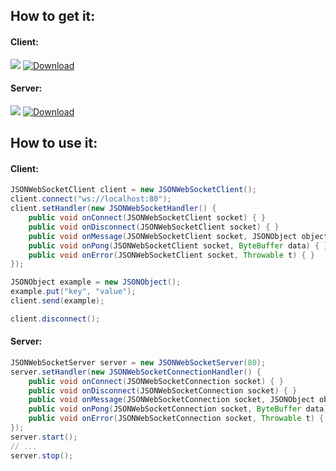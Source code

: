 ## How to get it:

#### Client:
<a href='https://bintray.com/josh-larson/fast-json-websocket/fast-json-websocket-client?source=watch' alt='Get automatic notifications about new "fast-json-websocket-client" versions'><img src='https://www.bintray.com/docs/images/bintray_badge_color.png'></a>
 [ ![Download](https://api.bintray.com/packages/josh-larson/fast-json-websocket/fast-json-websocket-client/images/download.svg) ](https://bintray.com/josh-larson/fast-json-websocket/fast-json-websocket-client/_latestVersion) 

#### Server:
<a href='https://bintray.com/josh-larson/fast-json-websocket/fast-json-websocket-server?source=watch' alt='Get automatic notifications about new "fast-json-websocket-server" versions'><img src='https://www.bintray.com/docs/images/bintray_badge_color.png'></a>
[ ![Download](https://api.bintray.com/packages/josh-larson/fast-json-websocket/fast-json-websocket-server/images/download.svg) ](https://bintray.com/josh-larson/fast-json-websocket/fast-json-websocket-server/_latestVersion)

## How to use it:

#### Client:

```java
JSONWebSocketClient client = new JSONWebSocketClient();
client.connect("ws://localhost:80");
client.setHandler(new JSONWebSocketHandler() {
    public void onConnect(JSONWebSocketClient socket) { }
    public void onDisconnect(JSONWebSocketClient socket) { }
    public void onMessage(JSONWebSocketClient socket, JSONObject object) { }
    public void onPong(JSONWebSocketClient socket, ByteBuffer data) { }
    public void onError(JSONWebSocketClient socket, Throwable t) { }
});

JSONObject example = new JSONObject();
example.put("key", "value");
client.send(example);

client.disconnect();
```

#### Server:

```java
JSONWebSocketServer server = new JSONWebSocketServer(80);
server.setHandler(new JSONWebSocketConnectionHandler() {
    public void onConnect(JSONWebSocketConnection socket) { }
    public void onDisconnect(JSONWebSocketConnection socket) { }
    public void onMessage(JSONWebSocketConnection socket, JSONObject object) { }
    public void onPong(JSONWebSocketConnection socket, ByteBuffer data) { }
    public void onError(JSONWebSocketConnection socket, Throwable t) { }
});
server.start();
// ...
server.stop();
```
